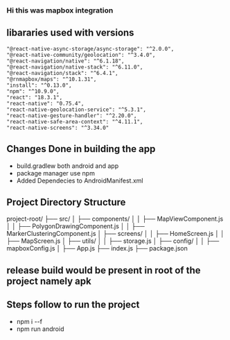 ### Hi this was mapbox integration 

## libararies used with versions
    "@react-native-async-storage/async-storage": "^2.0.0",
    "@react-native-community/geolocation": "^3.4.0",
    "@react-navigation/native": "^6.1.18",
    "@react-navigation/native-stack": "^6.11.0",
    "@react-navigation/stack": "^6.4.1",
    "@rnmapbox/maps": "^10.1.31",
    "install": "^0.13.0",
    "npm": "^10.9.0",
    "react": "18.3.1",
    "react-native": "0.75.4",
    "react-native-geolocation-service": "^5.3.1",
    "react-native-gesture-handler": "^2.20.0",
    "react-native-safe-area-context": "^4.11.1",
    "react-native-screens": "^3.34.0"

## Changes Done in building the app
- build.gradlew both android and app
- package manager use npm 
- Added Dependecies to AndroidManifest.xml

## Project Directory Structure 
project-root/
├── src/
│   ├── components/
│   │   ├── MapViewComponent.js
│   │   ├── PolygonDrawingComponent.js
│   │   ├── MarkerClusteringComponent.js
│   ├── screens/
│   │   ├── HomeScreen.js
│   │   ├── MapScreen.js
│   ├── utils/
│   │   ├── storage.js
│   ├── config/
│   │   ├── mapboxConfig.js
│   ├── App.js
├── index.js
├── package.json

## release build would be present in root of the project namely apk

## Steps follow to run the project 
- npm i --f
- npm run android 
